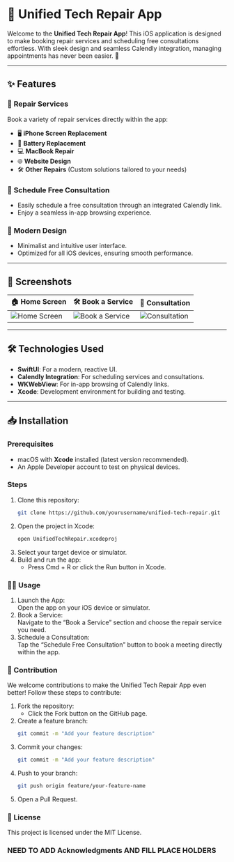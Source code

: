 # 📱 Unified Tech Repair App

Welcome to the **Unified Tech Repair App**! This iOS application is designed to make booking repair services and scheduling free consultations effortless. With sleek design and seamless Calendly integration, managing appointments has never been easier. 🚀

---

## ✨ Features

### 🔧 **Repair Services**
Book a variety of repair services directly within the app:
- 🖥️ **iPhone Screen Replacement**
- 🔋 **Battery Replacement**
- 💻 **MacBook Repair**
- 🌐 **Website Design**
- 🛠️ **Other Repairs** (Custom solutions tailored to your needs)

### 📅 **Schedule Free Consultation**
- Easily schedule a free consultation through an integrated Calendly link.
- Enjoy a seamless in-app browsing experience.

### 🎨 **Modern Design**
- Minimalist and intuitive user interface.
- Optimized for all iOS devices, ensuring smooth performance.

---

## 📸 Screenshots

| 🏠 Home Screen | 🛠️ Book a Service | 💬 Consultation |
|----------------|-------------------|----------------|
| ![Home Screen](path/to/home-screenshot.png) | ![Book a Service](path/to/service-screenshot.png) | ![Consultation](path/to/consultation-screenshot.png) |

---

## 🛠️ Technologies Used

- **SwiftUI**: For a modern, reactive UI.
- **Calendly Integration**: For scheduling services and consultations.
- **WKWebView**: For in-app browsing of Calendly links.
- **Xcode**: Development environment for building and testing.

---

## 📥 Installation

### Prerequisites
- macOS with **Xcode** installed (latest version recommended).
- An Apple Developer account to test on physical devices.

### Steps
1. Clone this repository:
   ```bash
   git clone https://github.com/yourusername/unified-tech-repair.git

2.	Open the project in Xcode:
    ```bash
  	open UnifiedTechRepair.xcodeproj
    
3.	Select your target device or simulator.
4.	Build and run the app:   
      - Press Cmd + R or click the Run button in Xcode.

### 🧑‍💻 Usage  
1.	Launch the App:    
Open the app on your iOS device or simulator.  
2.	Book a Service:  
Navigate to the “Book a Service” section and choose the repair service you need.  
3.	Schedule a Consultation:  
Tap the “Schedule Free Consultation” button to book a meeting directly within the app.

### 🤝 Contribution  
We welcome contributions to make the Unified Tech Repair App even better! Follow these steps to contribute:  
1.	Fork the repository:  
    - Click the Fork button on the GitHub page.  
2.	Create a feature branch:
    ```bash
    git commit -m "Add your feature description"
3.	Commit your changes:
    ```bash
    git commit -m "Add your feature description"
4.	Push to your branch:
    ```bash
    git push origin feature/your-feature-name
5.	Open a Pull Request.

### 📜 License  
This project is licensed under the MIT License.  

### NEED TO ADD Acknowledgments AND FILL PLACE HOLDERS
